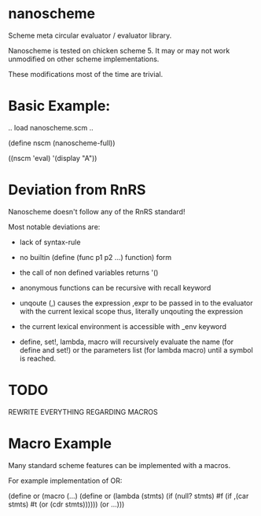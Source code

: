 # nanoscheme

Scheme meta circular evaluator / evaluator library.


Nanoscheme is tested on chicken scheme 5.
It may or may not work unmodified on other scheme implementations.

These modifications most of the time are trivial.

# Basic Example:

.. load nanoscheme.scm ..

(define nscm (nanoscheme-full))

((nscm 'eval) '(display "A"))

# Deviation from RnRS

Nanoscheme doesn't follow any of the RnRS standard!

Most notable deviations are:

- lack of syntax-rule

- no builtin (define (func p1 p2 ...) function) form

- the call of non defined variables returns '()

- anonymous functions can be recursive with recall keyword

- unqoute (,) causes the expression ,expr to be passed in to the evaluator
  with the current lexical scope thus, literally unqouting the expression

- the current lexical environment is accessible with _env keyword

- define, set!, lambda, macro will recursively evaluate the name (for define and set!)
  or the parameters list (for lambda macro) until a symbol is reached.


# TODO

REWRITE EVERYTHING REGARDING MACROS

# Macro Example

Many standard scheme features can be implemented with a macros.

For example implementation of OR:

(define or (macro (...)
	(define or (lambda (stmts)
		(if (null? stmts)
			#f
			(if ,(car stmts)
				#t
				(or (cdr stmts))))))
	(or ...)))

